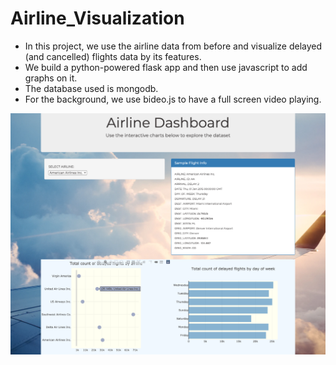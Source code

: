 # Airline_Visualization
- In this project, we use the airline data from before and visualize delayed (and cancelled) flights data by its features. 
- We build a python-powered flask app and then use javascript to add graphs on it. 
- The database used is mongodb. 
- For the background, we use bideo.js to have a full screen video playing. 

![app1](images/app1.png)
